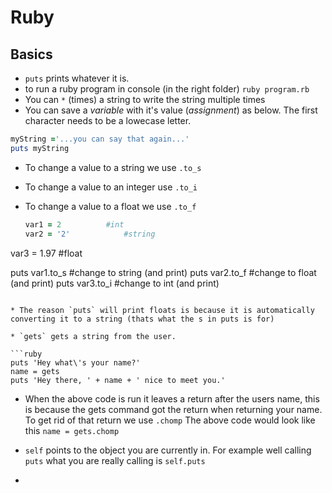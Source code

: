 # Ruby

## Basics

* `puts` prints whatever it is.
* to run a ruby program in console (in the right folder) `ruby program.rb`
* You can `*` (times) a string to write the string multiple times
* You can save a *variable* with it's value (*assignment*) as below. The first character needs to be a lowecase letter.

```ruby
myString ='...you can say that again...'
puts myString
```

* To change a value to a string we use `.to_s`

* To change a value to an integer use `.to_i`

* To change a value to a float we use `.to_f`

  ```ruby
  var1 = 2 			#int
  var2 = '2'			#string
var3 = 1.97			#float
  
  puts var1.to_s		#change to string	(and print)
  puts var2.to_f		#change to float	(and print)
  puts var3.to_i		#change to int		(and print)
  ```
  
* The reason `puts` will print floats is because it is automatically converting it to a string (thats what the s in puts is for)

* `gets` gets a string from the user.

  ```ruby
  puts 'Hey what\'s your name?'
  name = gets
  puts 'Hey there, ' + name + ' nice to meet you.'
  ```

* When the above code is run it leaves a return after the users name, this is because the gets command got the return when returning your name. To get rid of that return we use `.chomp` 
  The above code would look like this `name = gets.chomp`
  
* `self` points to the object you are currently in. For example well calling `puts` what you are really calling is `self.puts`

* 